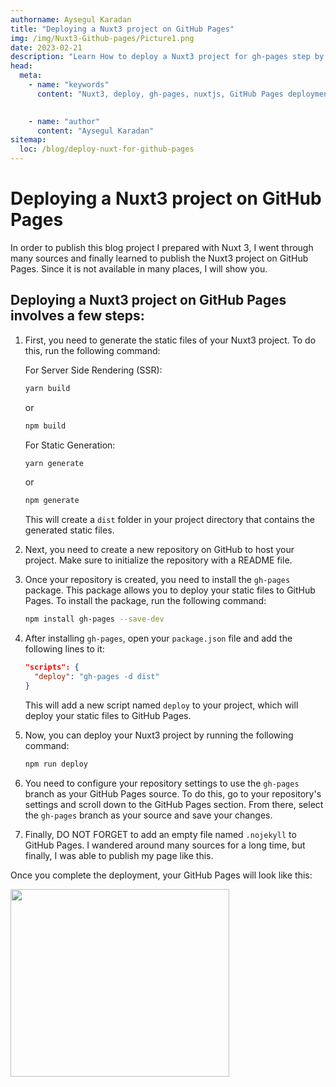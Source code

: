 ```yaml
---
authorname: Aysegul Karadan
title: "Deploying a Nuxt3 project on GitHub Pages"
img: /img/Nuxt3-Github-pages/Picture1.png
date: 2023-02-21
description: "Learn How to deploy a Nuxt3 project for gh-pages step by step guide."
head:
  meta:
    - name: "keywords"
      content: "Nuxt3, deploy, gh-pages, nuxtjs, GitHub Pages deployment, deploy Nuxt3 to GitHub Pages, Nuxt3 gh-pages guide, Nuxt3 deployment tutorial, GitHub Pages Nuxt3 setup, static site deployment, Nuxt3 static site generation, GitHub Pages Nuxt3 setup, deploying Nuxt3 apps, Nuxt3 GitHub Pages tutorial, GitHub Pages for Nuxt3, Nuxt3 build and deploy, GitHub Pages configuration, Nuxt3 hosting, Nuxt3 deployment guide, deploying Nuxt3 projects, Nuxt3 on GitHub Pages, GitHub Pages deployment process, Nuxt3 deployment steps, setting up Nuxt3 on GitHub Pages, Nuxt3 static deployment, GitHub Pages configuration for Nuxt3, deploying with gh-pages branch, Nuxt3 project setup for GitHub Pages, Nuxt3 deployment automation, GitHub Pages static hosting, deploying Nuxt3 with GitHub Actions, Nuxt3 and gh-pages integration, configuring GitHub Pages for Nuxt3, deploying Nuxt3 application, GitHub Pages setup for static sites, Nuxt3 project build for GitHub Pages, Nuxt3 deployment best practices, GitHub Pages and Nuxt3 configuration, deploying Nuxt3 to gh-pages branch, GitHub Pages deployment script, Nuxt3 project to GitHub Pages, GitHub Pages for Nuxt3 apps, Nuxt3 build configuration for GitHub Pages, deploying static Nuxt3 sites, GitHub Pages deployment for Nuxt3 projects, Nuxt3 and GitHub Pages tutorial, Nuxt3 gh-pages deployment process, GitHub Pages hosting for Nuxt3, Nuxt3 deployment examples, deploying Nuxt3 to GitHub Pages step by step, GitHub Pages for Nuxt3 setup guide, Nuxt3 project deployment, gh-pages setup for Nuxt3, Nuxt3 deployment to GitHub Pages, GitHub Pages Nuxt3 build, deploying Nuxt3 with GitHub Pages, GitHub Pages deployment tutorial for Nuxt3, Nuxt3 and gh-pages deployment guide, GitHub Pages deployment for static sites, setting up GitHub Pages for Nuxt3 projects"
 

    - name: "author"
      content: "Aysegul Karadan"
sitemap:
  loc: /blog/deploy-nuxt-for-github-pages
---
```


# Deploying a Nuxt3 project on GitHub Pages

In order to publish this blog project I prepared with Nuxt 3, I went through many sources and finally learned to publish the Nuxt3 project on GitHub Pages. Since it is not available in many places, I will show you.<br>

## Deploying a Nuxt3 project on GitHub Pages involves a few steps:

1. First, you need to generate the static files of your Nuxt3 project. To do this, run the following command:

   For Server Side Rendering (SSR):

   ```bash
   yarn build
   ```

   or

   ```bash
   npm build
   ```

   For Static Generation:

   ```bash
   yarn generate
   ```

   or

   ```bash
   npm generate
   ```

   This will create a `dist` folder in your project directory that contains the generated static files.

2. Next, you need to create a new repository on GitHub to host your project. Make sure to initialize the repository with a README file.

3. Once your repository is created, you need to install the `gh-pages` package. This package allows you to deploy your static files to GitHub Pages. To install the package, run the following command:

   ```bash
   npm install gh-pages --save-dev
   ```

4. After installing `gh-pages`, open your `package.json` file and add the following lines to it:

   ```json
   "scripts": {
     "deploy": "gh-pages -d dist"
   }
   ```

   This will add a new script named `deploy` to your project, which will deploy your static files to GitHub Pages.

5. Now, you can deploy your Nuxt3 project by running the following command:

   ```bash
   npm run deploy
   ```

6. You need to configure your repository settings to use the `gh-pages` branch as your GitHub Pages source. To do this, go to your repository's settings and scroll down to the GitHub Pages section. From there, select the `gh-pages` branch as your source and save your changes.

7. Finally, DO NOT FORGET to add an empty file named `.nojekyll` to GitHub Pages. I wandered around many sources for a long time, but finally, I was able to publish my page like this.

Once you complete the deployment, your GitHub Pages will look like this:

<div class="flex items-center justify-center"><img src="/img/Nuxt3-Github-pages/Picture1.png" width="350" height="300" class="rounded">
</div>

